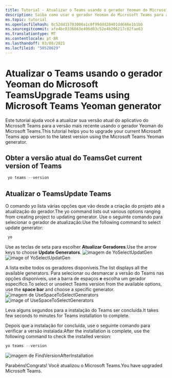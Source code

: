 ```yaml
---
title: Tutorial - Atualizar o Teams usando o gerador Yeoman do Microsoft Teams
description: Saiba como usar o gerador Yeoman do Microsoft Teams para atualizar o Teams.
ms.topic: tutorial
ms.openlocfilehash: 0c52dd15703000a1c0f99ddd28401dd686e1b1bb
ms.sourcegitcommit: afe4bc0336663e496d03c52e4b206217c02fae63
ms.translationtype: MT
ms.contentlocale: pt-BR
ms.lasthandoff: 03/08/2021
ms.locfileid: "50528629"
---
```

# <a name="upgrade-teams-using-microsoft-teams-yeoman-generator"></a><span data-ttu-id="bdf08-103">Atualizar o Teams usando o gerador Yeoman do Microsoft Teams</span><span class="sxs-lookup"><span data-stu-id="bdf08-103">Upgrade Teams using Microsoft Teams Yeoman generator</span></span>
<span data-ttu-id="bdf08-104">Este tutorial ajuda você a atualizar sua versão atual do aplicativo do Microsoft Teams para a versão mais recente usando o gerador Yeoman do Microsoft Teams.</span><span class="sxs-lookup"><span data-stu-id="bdf08-104">This tutorial helps you to upgrade your current Microsoft Teams app version to the latest version using the Microsoft Teams Yeoman generator.</span></span>

## <a name="get-current-version-of-teams"></a><span data-ttu-id="bdf08-105">Obter a versão atual do Teams</span><span class="sxs-lookup"><span data-stu-id="bdf08-105">Get current version of Teams</span></span>
```PowerShell
 yo teams --version
```

## <a name="update-teams"></a><span data-ttu-id="bdf08-106">Atualizar o Teams</span><span class="sxs-lookup"><span data-stu-id="bdf08-106">Update Teams</span></span>
<span data-ttu-id="bdf08-107">O comando yo lista várias opções que vão desde a criação do projeto até a atualização do gerador.</span><span class="sxs-lookup"><span data-stu-id="bdf08-107">The yo command lists out various options ranging from creating project to updating generator.</span></span> <span data-ttu-id="bdf08-108">Use o seguinte comando para selecionar o gerador de atualização:</span><span class="sxs-lookup"><span data-stu-id="bdf08-108">Use the following command to select update generator:</span></span>
```PowerShell
 yo
```

<span data-ttu-id="bdf08-109">Use as teclas de seta para escolher **Atualizar Geradores**.</span><span class="sxs-lookup"><span data-stu-id="bdf08-109">Use the arrow keys to choose **Update Generators**.</span></span>
<span data-ttu-id="bdf08-110">![imagem de YoSelectUpdatGen](~/assets/images/Update-Teams/YoSelectUpdateGen.png)</span><span class="sxs-lookup"><span data-stu-id="bdf08-110">![image of YoSelectUpdatGen](~/assets/images/Update-Teams/YoSelectUpdateGen.png)</span></span>

<span data-ttu-id="bdf08-111">A lista exibe todos os geradores disponíveis.</span><span class="sxs-lookup"><span data-stu-id="bdf08-111">The list displays all the available generators.</span></span> <span data-ttu-id="bdf08-112">Para selecionar ou desmarcar a versão do Teams nas opções disponíveis, use a barra de espaços **e** escolha um gerador específico.</span><span class="sxs-lookup"><span data-stu-id="bdf08-112">To select or unselect Teams version from the available options, use the **space bar** and choose a specific generator.</span></span>
<span data-ttu-id="bdf08-113">![imagem de UseSpaceToSelectGenerators](~/assets/images/Update-Teams/UseSpaceToSelectGenerators.png)</span><span class="sxs-lookup"><span data-stu-id="bdf08-113">![image of UseSpaceToSelectGenerators](~/assets/images/Update-Teams/UseSpaceToSelectGenerators.png)</span></span>

<span data-ttu-id="bdf08-114">Leva alguns segundos para a instalação do Teams ser concluída.</span><span class="sxs-lookup"><span data-stu-id="bdf08-114">It takes few seconds to minutes for Teams installation to complete.</span></span>

<span data-ttu-id="bdf08-115">Depois que a instalação for concluída, use o seguinte comando para verificar a versão instalada:</span><span class="sxs-lookup"><span data-stu-id="bdf08-115">After the installation is complete, use the following command to check the installed version:</span></span>

```PowerShell
yo teams --version
```

![imagem de FindVersionAfterInstallation](~/assets/images/Update-Teams/FindVersionAfterInstallation.png)

<span data-ttu-id="bdf08-117">Parabéns!</span><span class="sxs-lookup"><span data-stu-id="bdf08-117">Congrats!</span></span> <span data-ttu-id="bdf08-118">Você atualizou o Microsoft Teams.</span><span class="sxs-lookup"><span data-stu-id="bdf08-118">You have upgraded Microsoft Teams.</span></span>

